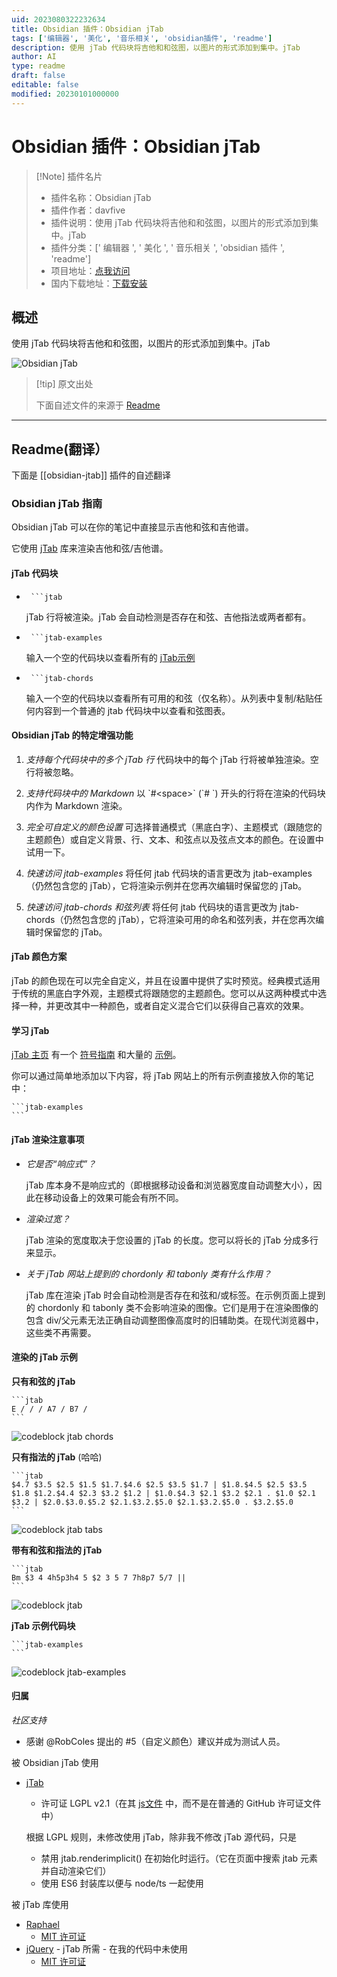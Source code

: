 ```yaml
---
uid: 2023080322232634
title: Obsidian 插件：Obsidian jTab
tags: ['编辑器', '美化', '音乐相关', 'obsidian插件', 'readme']
description: 使用 jTab 代码块将吉他和和弦图，以图片的形式添加到集中。jTab
author: AI
type: readme
draft: false
editable: false
modified: 20230101000000
---
```


# Obsidian 插件：Obsidian jTab

> [!Note] 插件名片
> - 插件名称：Obsidian jTab
> - 插件作者：davfive
> - 插件说明：使用 jTab 代码块将吉他和和弦图，以图片的形式添加到集中。jTab
> - 插件分类：[' 编辑器 ', ' 美化 ', ' 音乐相关 ', 'obsidian 插件 ', 'readme']
> - 项目地址：[点我访问](https://github.com/davfive/obsidian-jtab)
> - 国内下载地址：[下载安装](https://pkmer.cn/products/plugin/pluginMarket/?obsidian-jtab)

## 概述

使用 jTab 代码块将吉他和和弦图，以图片的形式添加到集中。jTab

![Obsidian jTab](https://cdn.pkmer.cn/covers/obsidian-jtab.PNG!pkmer)

> [!tip] 原文出处
>
>下面自述文件的来源于 [Readme](https://ghproxy.net/https://raw.githubusercontent.com/davfive/obsidian-jtab/main/README.md)

---

## Readme(翻译）

下面是 [[obsidian-jtab]] 插件的自述翻译

### Obsidian jTab 指南

Obsidian jTab 可以在你的笔记中直接显示吉他和弦和吉他谱。

它使用 [jTab](https://jtab.tardate.com/) 库来渲染吉他和弦/吉他谱。

#### jTab 代码块

* ```` ```jtab````

  jTab 行将被渲染。jTab 会自动检测是否存在和弦、吉他指法或两者都有。

* ```` ```jtab-examples````

  输入一个空的代码块以查看所有的 [jTab示例](https://jtab.tardate.com/examples.htm)

* ```` ```jtab-chords````

  输入一个空的代码块以查看所有可用的和弦（仅名称）。从列表中复制/粘贴任何内容到一个普通的 jtab 代码块中以查看和弦图表。

#### Obsidian jTab 的特定增强功能

1. _支持每个代码块中的多个 jTab 行_
   代码块中的每个 jTab 行将被单独渲染。空行将被忽略。

2. _支持代码块中的 Markdown_
   以 \`#&lt;space&gt;\` (\`# \`) 开头的行将在渲染的代码块内作为 Markdown 渲染。

3. _完全可自定义的颜色设置_
   可选择普通模式（黑底白字）、主题模式（跟随您的主题颜色）或自定义背景、行、文本、和弦点以及弦点文本的颜色。在设置中试用一下。

4. _快速访问 jtab-examples_
   将任何 jtab 代码块的语言更改为 jtab-examples（仍然包含您的 jTab），它将渲染示例并在您再次编辑时保留您的 jTab。

5. _快速访问 jtab-chords 和弦列表_
   将任何 jtab 代码块的语言更改为 jtab-chords（仍然包含您的 jTab），它将渲染可用的命名和弦列表，并在您再次编辑时保留您的 jTab。

#### jTab 颜色方案

jTab 的颜色现在可以完全自定义，并且在设置中提供了实时预览。经典模式适用于传统的黑底白字外观，主题模式将跟随您的主题颜色。您可以从这两种模式中选择一种，并更改其中一种颜色，或者自定义混合它们以获得自己喜欢的效果。

#### 学习 jTab

[jTab 主页](https://jtab.tardate.com/) 有一个 [符号指南](https://jtab.tardate.com/index.htm#notation) 和大量的 [示例](https://jtab.tardate.com/examples.htm)。

你可以通过简单地添加以下内容，将 jTab 网站上的所有示例直接放入你的笔记中：

~~~~
```jtab-examples
```
~~~~

#### jTab 渲染注意事项

* _它是否“响应式”？_

  jTab 库本身不是响应式的（即根据移动设备和浏览器宽度自动调整大小），因此在移动设备上的效果可能会有所不同。

* _渲染过宽？_

  jTab 渲染的宽度取决于您设置的 jTab 的长度。您可以将长的 jTab 分成多行来显示。

* _关于 jTab 网站上提到的 chordonly 和 tabonly 类有什么作用？_

  jTab 库在渲染 jTab 时会自动检测是否存在和弦和/或标签。在示例页面上提到的 chordonly 和 tabonly 类不会影响渲染的图像。它们是用于在渲染图像的包含 div/父元素无法正确自动调整图像高度时的旧辅助类。在现代浏览器中，这些类不再需要。

#### 渲染的 jTab 示例

__只有和弦的 jTab__

~~~~
```jtab
E / / / A7 / B7 /
```
~~~~

![codeblock jtab chords](https://raw.githubusercontent.com/davfive/obsidian-jtab/main/docs/images/codeblock-jtab-chords-only.jpg)

__只有指法的 jTab__ (哈哈)

~~~~
```jtab
$4.7 $3.5 $2.5 $1.5 $1.7.$4.6 $2.5 $3.5 $1.7 | $1.8.$4.5 $2.5 $3.5 $1.8 $1.2.$4.4 $2.3 $3.2 $1.2 | $1.0.$4.3 $2.1 $3.2 $2.1 . $1.0 $2.1 $3.2 | $2.0.$3.0.$5.2 $2.1.$3.2.$5.0 $2.1.$3.2.$5.0 . $3.2.$5.0
```
~~~~

![codeblock jtab tabs](https://raw.githubusercontent.com/davfive/obsidian-jtab/main/docs/images/codeblock-jtab-tab-only.jpg)

__带有和弦和指法的 jTab__

~~~~
```jtab
Bm $3 4 4h5p3h4 5 $2 3 5 7 7h8p7 5/7 ||
```
~~~~

![codeblock jtab](https://raw.githubusercontent.com/davfive/obsidian-jtab/main/docs/images/codeblock-jtab-chords-and-tabs.jpg)

__jTab 示例代码块__

~~~~
```jtab-examples
```
~~~~

![codeblock jtab-examples](https://raw.githubusercontent.com/davfive/obsidian-jtab/main/docs/images/codeblock-jtab-examples.jpg)

#### 归属

_社区支持_

* 感谢 @RobColes 提出的 #5（自定义颜色）建议并成为测试人员。

被 Obsidian jTab 使用

* [jTab](https://jtab.tardate.com/)
  * 许可证 LGPL v2.1（在其 [js文件](https://github.com/tardate/jtab/blob/master/javascripts/jtab.js) 中，而不是在普通的 GitHub 许可证文件中）

  根据 LGPL 规则，未修改使用 jTab，除非我不修改 jTab 源代码，只是

  * 禁用 jtab.renderimplicit() 在初始化时运行。（它在页面中搜索 jtab 元素并自动渲染它们）
  * 使用 ES6 封装库以便与 node/ts 一起使用

被 jTab 库使用

* [Raphael](https://github.com/DmitryBaranovskiy/raphael)
  * [MIT 许可证](https://github.com/DmitryBaranovskiy/raphael/blob/master/license.txt)
* [jQuery](https://jquery.com/) - jTab 所需 - 在我的代码中未使用
  * [MIT 许可证](https://github.com/jquery/jquery/blob/main/LICENSE.txt)
